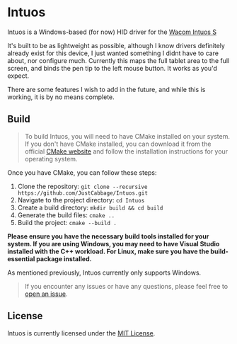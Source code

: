 # Intuos

Intuos is a Windows-based (for now) HID driver for the [Wacom Intuos S](https://estore.wacom.com/en-gb/wacom-intuos-small-black-ctl-4100k-s.html)

It's built to be as lightweight as possible, although I know drivers definitely already exist for this device, I just wanted something I didnt have to care about, nor configure much. Currently this maps the full tablet area to the full screen, and binds the pen tip to the left mouse button. It works as you'd expect.

There are some features I wish to add in the future, and while this is working, it is by no means complete.

## Build

> To build Intuos, you will need to have CMake installed on your system. If you don't have CMake installed, you can download it from the official [CMake website](https://cmake.org/download/) and follow the installation instructions for your operating system.

Once you have CMake, you can follow these steps:

1. Clone the repository: `git clone --recursive https://github.com/JustCabbage/Intuos.git`
2. Navigate to the project directory: `cd Intuos`
3. Create a build directory: `mkdir build && cd build`
4. Generate the build files: `cmake ..`
5. Build the project: `cmake --build .`

**Please ensure you have the necessary build tools installed for your system. If you are using Windows, you may need to have Visual Studio installed with the C++ workload. For Linux, make sure you have the build-essential package installed.**

As mentioned previously, Intuos currently only supports Windows.

> If you encounter any issues or have any questions, please feel free to [open an issue](https://github.com/JustCabbage/Intuos/issues).

## License

Intuos is currently licensed under the [MIT License](https://github.com/JustCabbage/Intuos/blob/master/LICENSE).
